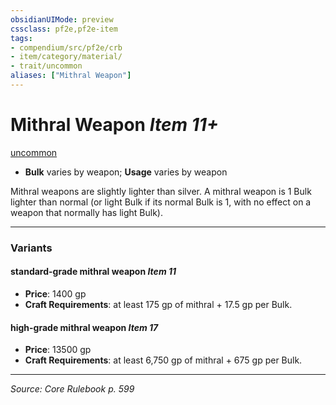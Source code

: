```yaml
---
obsidianUIMode: preview
cssclass: pf2e,pf2e-item
tags:
- compendium/src/pf2e/crb
- item/category/material/
- trait/uncommon
aliases: ["Mithral Weapon"]
---
```

# Mithral Weapon *Item 11+*  
[uncommon](uncommon.md "Uncommon Rarity Trait")  

- **Bulk** varies by weapon; **Usage** varies by weapon

Mithral weapons are slightly lighter than silver. A mithral weapon is 1 Bulk lighter than normal (or light Bulk if its normal Bulk is 1, with no effect on a weapon that normally has light Bulk).

---

### Variants

#### standard-grade mithral weapon *Item 11*

- **Price**: 1400 gp
- **Craft Requirements**: at least 175 gp of mithral + 17.5 gp per Bulk.

#### high-grade mithral weapon *Item 17*

- **Price**: 13500 gp
- **Craft Requirements**: at least 6,750 gp of mithral + 675 gp per Bulk.

---
*Source: Core Rulebook p. 599*